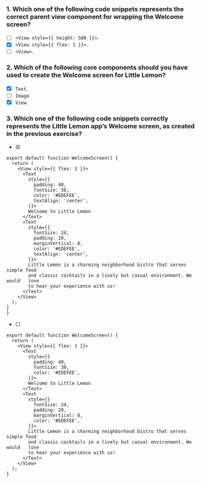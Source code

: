 ### 1. Which one of the following code snippets represents the correct parent view component for wrapping the Welcome screen?

- [ ] `<View style={{ height: 500 }}>`.
- [x] `<View style={{ flex: 1 }}>`.
- [ ] `<View>`.

### 2. Which of the following core components should you have used to create the Welcome screen for Little Lemon?

- [x] `Text`.
- [ ] `Image`.
- [x] `View`.

### 3. Which one of the following code snippets correctly represents the Little Lemon app’s Welcome screen, as created in the previous exercise?

- [x]

```
export default function WelcomeScreen() {
  return (
    <View style={{ flex: 1 }}>
      <Text
        style={{
          padding: 40,
          fontSize: 30,
          color: '#EDEFEE',
          textAlign: 'center',
        }}>
        Welcome to Little Lemon
      </Text>
      <Text
        style={{
          fontSize: 24,
          padding: 20,
          marginVertical: 8,
          color: '#EDEFEE',
          textAlign: 'center',
        }}>
        Little Lemon is a charming neighborhood bistro that serves simple food
        and classic cocktails in a lively but casual environment. We would   love
        to hear your experience with us!
      </Text>
    </View>
  );
}
}
```

- [ ]

```
export default function WelcomeScreen() {
  return (
    <View style={{ flex: 1 }}>
      <Text
        style={{
          padding: 40,
          fontSize: 30,
          color: '#EDEFEE',
        }}>
        Welcome to Little Lemon
      </Text>
      <Text
        style={{
          fontSize: 24,
          padding: 20,
          marginVertical: 8,
          color: '#EDEFEE',
        }}>
        Little Lemon is a charming neighborhood bistro that serves simple food
        and classic cocktails in a lively but casual environment. We would   love
        to hear your experience with us!
      </Text>
    </View>
  );
}
```

